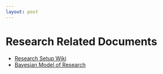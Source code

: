 ```yaml
---
layout: post
---
```


# Research Related Documents

* [Research Setup Wiki](https://github.com/researchsetup/researchsetup.github.io/wiki)
* [Bayesian Model of Research](./researchmodel)

